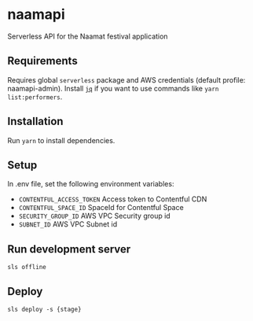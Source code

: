 # naamapi
Serverless API for the Naamat festival application

## Requirements

Requires global `serverless` package and AWS credentials (default profile: naamapi-admin).
Install [`jq`](https://stedolan.github.io/jq/) if you want to use commands like `yarn list:performers`.

## Installation
Run `yarn` to install dependencies.

## Setup
In .env file, set the following environment variables:
  - `CONTENTFUL_ACCESS_TOKEN` Access token to Contentful CDN
  - `CONTENTFUL_SPACE_ID` SpaceId for Contentful Space
  - `SECURITY_GROUP_ID` AWS VPC Security group id
  - `SUBNET_ID` AWS VPC Subnet id

## Run development server
`sls offline`

## Deploy
`sls deploy -s {stage}`
